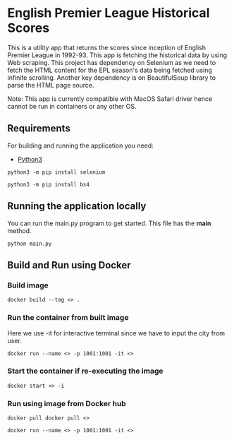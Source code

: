# English Premier League Historical Scores

This is a utility app that returns the scores since inception of English Premier League in 1992-93. 
This app is fetching the historical data by using Web scraping. This project has dependency on 
Selenium as we need to fetch the HTML content for the EPL season's data being fetched using 
infinite scrolling. Another key dependency is on BeautifulSoup library to parse the HTML page 
source.

Note: This app is currently compatible with MacOS Safari driver hence cannot be run in 
containers or any other OS.

## Requirements

For building and running the application you need:

- [Python3](https://www.python.org/downloads/)

```shell
python3 -m pip install selenium

python3 -m pip install bs4
```

## Running the application locally

You can run the main.py program to get started. This file has the __main__ method.

```shell
python main.py
```

## Build and Run using Docker

### Build image

```shell
docker build --tag <> .
```

### Run the container from built image

Here we use -it for interactive terminal since we have to input the city from user.

```shell
docker run --name <> -p 1001:1001 -it <>
```

### Start the container if re-executing the image

```shell
docker start <> -i
```

### Run using image from Docker hub

```shell
docker pull docker pull <>

docker run --name <> -p 1001:1001 -it <>
```

